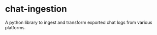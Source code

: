 # chat-ingestion

A python library to ingest and transform exported chat logs from various platforms.

